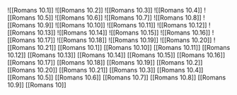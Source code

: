 ![[Romans 10.1]]
![[Romans 10.2]]
![[Romans 10.3]]
![[Romans 10.4]]
![[Romans 10.5]]
![[Romans 10.6]]
![[Romans 10.7]]
![[Romans 10.8]]
![[Romans 10.9]]
![[Romans 10.10]]
![[Romans 10.11]]
![[Romans 10.12]]
![[Romans 10.13]]
![[Romans 10.14]]
![[Romans 10.15]]
![[Romans 10.16]]
![[Romans 10.17]]
![[Romans 10.18]]
![[Romans 10.19]]
![[Romans 10.20]]
![[Romans 10.21]]
[[Romans 10.1]]
[[Romans 10.10]]
[[Romans 10.11]]
[[Romans 10.12]]
[[Romans 10.13]]
[[Romans 10.14]]
[[Romans 10.15]]
[[Romans 10.16]]
[[Romans 10.17]]
[[Romans 10.18]]
[[Romans 10.19]]
[[Romans 10.2]]
[[Romans 10.20]]
[[Romans 10.21]]
[[Romans 10.3]]
[[Romans 10.4]]
[[Romans 10.5]]
[[Romans 10.6]]
[[Romans 10.7]]
[[Romans 10.8]]
[[Romans 10.9]]
[[Romans 10]]
